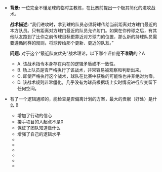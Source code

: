 - **背景:** 一位完全不懂足球的临时主教练，在比赛前提出一个极其简化的进攻战术。
  
  **战术描述:** “我们进攻时，拿到球的队员必须将球传给当前距离对方球门最近的本方队员。只有距离对方球门最近的队员允许射门。如果在你传球之后，有其他队友跑到了比你之前传球目标更靠近对方球门的位置，那么新的持球队员需要遵循同样的规则，将球传给那个更新、更近的队友。”
  
  **问题:** 对于这个“最近队友优先”战术理论，以下哪个评价是**不准确**的？A
	- A. 该战术指令本身存在内在的逻辑矛盾或不一致性。
	- B. 场上队员是否严格执行了该战术，非常容易被观察和判断出来。
	- C. 即使严格执行这个战术，球队在比赛中获胜的可能性也并非绝对为零。
	- D. 该战术规则非常僵化，几乎没有为球员根据场上实时情况进行应变留下任何空间。
- 有了一个逻辑通顺的，能检查是否偏离计划的方案，最大的贡献（好处）是什么 B
	- 增加了行动的信心
	- 接手项目的人起点不是0
	- 保证了团队知道做什么
	- 增强了自己的逻辑水平
	-
	-
	-
	-
	-
	-